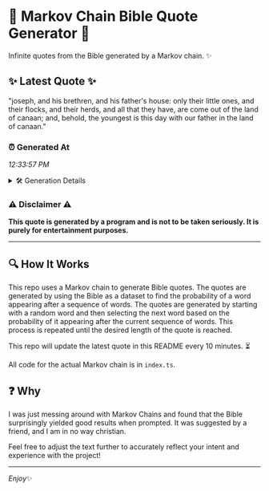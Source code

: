 # 📖 Markov Chain Bible Quote Generator 📖

Infinite quotes from the Bible generated by a Markov chain. ✨

## ✨ Latest Quote ✨
"joseph, and his brethren, and his father's house: only their little ones, and their flocks, and their herds, and all that they have, are come out of the land of canaan; and, behold, the youngest is this day with our father in the land of canaan."

### ⏰ Generated At
*12:33:57 PM*

<details>
    <summary>🛠️ Generation Details</summary>
    <p>
        <strong>🌱 Seed:</strong> joseph,<br>
        <strong>🔄 Iterations:</strong> 45<br>
        <strong>📜 Context History:</strong><br>[ joseph, ]: and<br>[ joseph,, and ]: his<br>[ joseph,, and, his ]: brethren,<br>[ joseph,, and, his, brethren, ]: and<br>[ joseph,, and, his, brethren,, and ]: his<br>[ joseph,, and, his, brethren,, and, his ]: father's<br>[ and, his, brethren,, and, his, father's ]: house:<br>[ his, brethren,, and, his, father's, house: ]: only<br>[ brethren,, and, his, father's, house:, only ]: their<br>[ and, his, father's, house:, only, their ]: little<br>[ his, father's, house:, only, their, little ]: ones,<br>[ father's, house:, only, their, little, ones, ]: and<br>[ house:, only, their, little, ones,, and ]: their<br>[ only, their, little, ones,, and, their ]: flocks,<br>[ their, little, ones,, and, their, flocks, ]: and<br>[ little, ones,, and, their, flocks,, and ]: their<br>[ ones,, and, their, flocks,, and, their ]: herds,<br>[ and, their, flocks,, and, their, herds, ]: and<br>[ their, flocks,, and, their, herds,, and ]: all<br>[ flocks,, and, their, herds,, and, all ]: that<br>[ and, their, herds,, and, all, that ]: they<br>[ their, herds,, and, all, that, they ]: have,<br>[ herds,, and, all, that, they, have, ]: are<br>[ and, all, that, they, have,, are ]: come<br>[ all, that, they, have,, are, come ]: out<br>[ that, they, have,, are, come, out ]: of<br>[ they, have,, are, come, out, of ]: the<br>[ have,, are, come, out, of, the ]: land<br>[ are, come, out, of, the, land ]: of<br>[ come, out, of, the, land, of ]: canaan;<br>[ out, of, the, land, of, canaan; ]: and,<br>[ of, the, land, of, canaan;, and, ]: behold,<br>[ the, land, of, canaan;, and,, behold, ]: the<br>[ land, of, canaan;, and,, behold,, the ]: youngest<br>[ of, canaan;, and,, behold,, the, youngest ]: is<br>[ canaan;, and,, behold,, the, youngest, is ]: this<br>[ and,, behold,, the, youngest, is, this ]: day<br>[ behold,, the, youngest, is, this, day ]: with<br>[ the, youngest, is, this, day, with ]: our<br>[ youngest, is, this, day, with, our ]: father<br>[ is, this, day, with, our, father ]: in<br>[ this, day, with, our, father, in ]: the<br>[ day, with, our, father, in, the ]: land<br>[ with, our, father, in, the, land ]: of<br>[ our, father, in, the, land, of ]: canaan.<br>
    </p>
</details>

### ⚠️ Disclaimer ⚠️
**This quote is generated by a program and is not to be taken seriously. It is purely for entertainment purposes.**

---

## 🔍 How It Works

This repo uses a Markov chain to generate Bible quotes. The quotes are generated by using the Bible as a dataset to find the probability of a word appearing after a sequence of words. The quotes are generated by starting with a random word and then selecting the next word based on the probability of it appearing after the current sequence of words. This process is repeated until the desired length of the quote is reached.

This repo will update the latest quote in this README every 10 minutes. ⏳

All code for the actual Markov chain is in `index.ts`.

## ❓ Why

I was just messing around with Markov Chains and found that the Bible surprisingly yielded good results when prompted. 
It was suggested by a friend, and I am in no way christian.

Feel free to adjust the text further to accurately reflect your intent and experience with the project!

---

*Enjoy*✨
